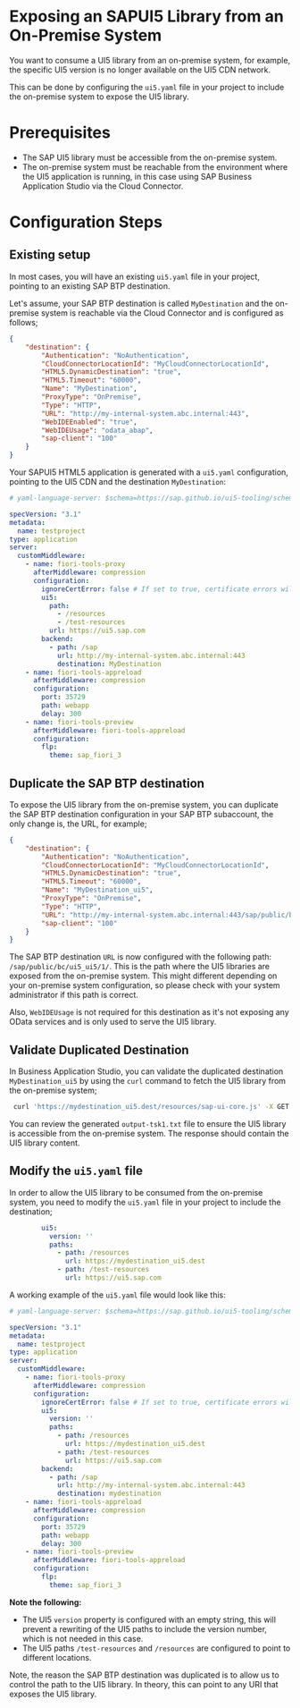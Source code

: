 # Exposing an SAPUI5 Library from an On-Premise System

You want to consume a UI5 library from an on-premise system, for example, the specific UI5 version is no longer available on the UI5 CDN network. 

This can be done by configuring the `ui5.yaml` file in your project to include the on-premise system to expose the UI5 library.

# Prerequisites
- The SAP UI5 library must be accessible from the on-premise system.
- The on-premise system must be reachable from the environment where the UI5 application is running, in this case using SAP Business Application Studio via the Cloud Connector.

# Configuration Steps

## Existing setup

In most cases, you will have an existing `ui5.yaml` file in your project, pointing to an existing SAP BTP destination.

Let's assume, your SAP BTP destination is called `MyDestination` and the on-premise system is reachable via the Cloud Connector and is configured as follows;

```JSON
{
    "destination": {
        "Authentication": "NoAuthentication",
        "CloudConnectorLocationId": "MyCloudConnectorLocationId",
        "HTML5.DynamicDestination": "true",
        "HTML5.Timeout": "60000",
        "Name": "MyDestination",
        "ProxyType": "OnPremise",
        "Type": "HTTP",
        "URL": "http://my-internal-system.abc.internal:443",
        "WebIDEEnabled": "true",
        "WebIDEUsage": "odata_abap",
        "sap-client": "100"
    }
}
```

Your SAPUI5 HTML5 application is generated with a `ui5.yaml` configuration, pointing to the UI5 CDN and the destination `MyDestination`:

```yaml
# yaml-language-server: $schema=https://sap.github.io/ui5-tooling/schema/ui5.yaml.json

specVersion: "3.1"
metadata:
  name: testproject
type: application
server:
  customMiddleware:
    - name: fiori-tools-proxy
      afterMiddleware: compression
      configuration:
        ignoreCertError: false # If set to true, certificate errors will be ignored. E.g. self-signed certificates will be accepted
        ui5:
          path:
            - /resources
            - /test-resources
          url: https://ui5.sap.com           
        backend:
          - path: /sap
            url: http://my-internal-system.abc.internal:443
            destination: MyDestination
    - name: fiori-tools-appreload
      afterMiddleware: compression
      configuration:
        port: 35729
        path: webapp
        delay: 300
    - name: fiori-tools-preview
      afterMiddleware: fiori-tools-appreload
      configuration:
        flp:
          theme: sap_fiori_3
```

## Duplicate the SAP BTP destination

To expose the UI5 library from the on-premise system, you can duplicate the SAP BTP destination configuration in your SAP BTP subaccount, the only change is, the URL, for example;

```JSON
{
    "destination": {
        "Authentication": "NoAuthentication",
        "CloudConnectorLocationId": "MyCloudConnectorLocationId",
        "HTML5.DynamicDestination": "true",
        "HTML5.Timeout": "60000",
        "Name": "MyDestination_ui5",
        "ProxyType": "OnPremise",
        "Type": "HTTP",
        "URL": "http://my-internal-system.abc.internal:443/sap/public/bc/ui5_ui5/1/",       
        "sap-client": "100"
    }
}
```

The SAP BTP destination `URL` is now configured with the following path: `/sap/public/bc/ui5_ui5/1/`. This is the path where the UI5 libraries are exposed from the on-premise system. This might different depending on your on-premise system configuration, so please check with your system administrator if this path is correct.

Also, `WebIDEUsage` is not required for this destination as it's not exposing any OData services and is only used to serve the UI5 library.

## Validate Duplicated Destination

In Business Application Studio, you can validate the duplicated destination `MyDestination_ui5` by using the `curl` command to fetch the UI5 library from the on-premise system;

```bash
 curl 'https://mydestination_ui5.dest/resources/sap-ui-core.js' -X GET -i -H 'X-Csrf-Token: fetch' > output-tsk1.txt
```

You can review the generated `output-tsk1.txt` file to ensure the UI5 library is accessible from the on-premise system. The response should contain the UI5 library content.

## Modify the `ui5.yaml` file

In order to allow the UI5 library to be consumed from the on-premise system, you need to modify the `ui5.yaml` file in your project to include the destination;

```yaml
        ui5:
          version: ''
          paths:
            - path: /resources
              url: https://mydestination_ui5.dest
            - path: /test-resources
              url: https://ui5.sap.com    
```

A working example of the `ui5.yaml` file would look like this:

```yaml
# yaml-language-server: $schema=https://sap.github.io/ui5-tooling/schema/ui5.yaml.json

specVersion: "3.1"
metadata:
  name: testproject
type: application
server:
  customMiddleware:
    - name: fiori-tools-proxy
      afterMiddleware: compression
      configuration:
        ignoreCertError: false # If set to true, certificate errors will be ignored and self-signed certificates will be accepted.
        ui5:
          version: ''
          paths:
            - path: /resources          
              url: https://mydestination_ui5.dest                    
            - path: /test-resources
              url: https://ui5.sap.com                
        backend:
          - path: /sap
            url: http://my-internal-system.abc.internal:443
            destination: mydestination
    - name: fiori-tools-appreload
      afterMiddleware: compression
      configuration:
        port: 35729
        path: webapp
        delay: 300
    - name: fiori-tools-preview
      afterMiddleware: fiori-tools-appreload
      configuration:
        flp:
          theme: sap_fiori_3
```

**Note the following:**
- The UI5 `version` property is configured with an empty string, this will prevent a rewriting of the UI5 paths to include the version number, which is not needed in this case.
- The UI5 paths `/test-resources` and `/resources` are configured to point to different locations.

Note, the reason the SAP BTP destination was duplicated is to allow us to control the path to the UI5 library. In theory, this can point to any URI that exposes the UI5 library.
